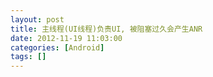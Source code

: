 ```yaml
---
layout: post
title: 主线程(UI线程)负责UI, 被阻塞过久会产生ANR
date: 2012-11-19 11:03:00
categories: [Android]
tags: []
---
```

       